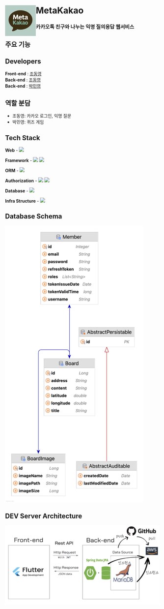 # MetaKakao <img src="https://github.com/MetaKakao/MetaKakao/blob/main/MetaKakao_compressed.png" align="left" width="100"></a>
### 카카오톡 친구와 나누는 익명 질의응답 웹서비스

## 주요 기능

## Developers
**Front-end** : <a href="https://github.com/Ezcho">조동영</a> <br>
**Back-end** : <a href="https://github.com/Ezcho">조동영</a> <br>
**Back-end** : <a href="https://github.com/minyeongg">박민영</a>

## 역할 분담
- 조동영: 카카오 로그인, 익명 질문
- 박민영: 퀴즈 게임


## Tech Stack
**Web** - <img src="https://img.shields.io/badge/JSP-%23f44747?style=for-the-social&logo=java&logoColor=white">

**Framework** - <img src="https://img.shields.io/badge/SpringBoot-6DB33F?style=for-the-social&logo=SpringBoot&logoColor=white">  <img src="https://img.shields.io/badge/Gradle-02303A?style=for-the-social&logo=Gradle&logoColor=white">

**ORM** - <img src="https://img.shields.io/badge/Spring Data JPA-6DB33F?style=for-the-social&logo=Databricks&logoColor=white">

**Authorization** - <img src="https://img.shields.io/badge/JWT-000000?style=for-the-social&logo=JSON%20Web%20Tokens&logoColor=white"> <img src="https://img.shields.io/badge/OAuth2.0-4285F4?style=for-the-social&logo=OAuth&logoColor=white">

**Database** - <img src="https://img.shields.io/badge/MariaDB-003545?style=for-the-social&logo=MariaDB&logoColor=white"> 

**Infra Structure** - <img src ="https://img.shields.io/badge/AWS EC2-FF9900?style=for-the-social&logo=amazonec2&logoColor=white"> 

## Database Schema
<img src="https://github.com/2023ToolsProject/trablog-spring/blob/main/docs/erd.png" width="450" height="900">

## DEV Server Architecture
<img width="912" alt="image" src="https://github.com/2023ToolsProject/trablog-spring/blob/main/images/trablog_architecture.png">
